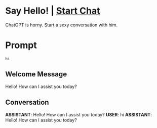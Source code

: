 

# Say Hello! | [Start Chat](https://gptcall.net/chat.html?data=%7B%22contact%22%3A%7B%22id%22%3A%221fGyGi8Y1tZjiDftMWhrW%22%2C%22flow%22%3Atrue%7D%7D)
ChatGPT is horny. Start a sexy conversation with him.

# Prompt

```
hi
```

## Welcome Message
Hello! How can I assist you today?

## Conversation

**ASSISTANT**: Hello! How can I assist you today?
**USER**: hi
**ASSISTANT**: Hello! How can I assist you today?

